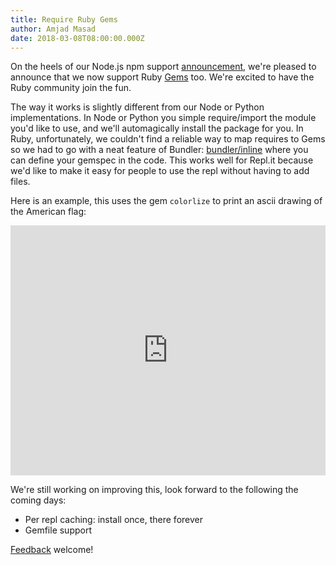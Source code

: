 ```yaml
---
title: Require Ruby Gems
author: Amjad Masad
date: 2018-03-08T08:00:00.000Z
---
```


On the heels of our Node.js npm support [announcement](node_modules), we're pleased to announce that we now
support Ruby [Gems](https://rubygems.org/) too. We're excited to have the Ruby
community join the fun.

The way it works is slightly different from our Node or Python
implementations. In Node or Python you simple require/import the module you'd
like to use, and we'll automagically install the package for you. In Ruby,
unfortunately, we couldn't find a reliable way to map requires to Gems so we had
to go with a neat feature of Bundler:
[bundler/inline](https://gist.github.com/chrisroos/0ddf618ac711abe0f465) where
you can define your gemspec in the code. This works well for Repl.it because
we'd like to make it easy for people to use the repl without having to add files.

Here is an example, this uses the gem `colorlize` to print an ascii drawing of the
American flag:

<iframe height="400px" width="100%" src="https://repl.it/@amasad/Murica?lite=true" scrolling="no" frameborder="no" allowtransparency="true" allowfullscreen="true" sandbox="allow-forms allow-pointer-lock allow-popups allow-same-origin allow-scripts allow-modals"></iframe>

We're still working on improving this, look forward to the following the coming
days:

- Per repl caching: install once, there forever
- Gemfile support

[Feedback](/feedback) welcome!